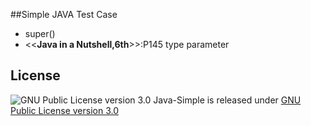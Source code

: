 ##Simple JAVA Test Case

- super()
- <<__Java in a Nutshell,6th__>>:P145 <T> type parameter

## License

![GNU Public License version 3.0](http://www.gnu.org/graphics/gplv3-127x51.png)
Java-Simple is released under [GNU Public License version 3.0](http://www.gnu.org/licenses/gpl-3.0.txt)

